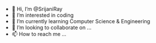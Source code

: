 - 👋 Hi, I’m @SrijaniRay
- 👀 I’m interested in coding
- 🌱 I’m currently learning Computer Science & Engineering
- 💞️ I’m looking to collaborate on ...
- 📫 How to reach me ...

<!---
SrijaniRay/SrijaniRay is a ✨ special ✨ repository because its `README.md` (this file) appears on your GitHub profile.
You can click the Preview link to take a look at your changes.
--->
